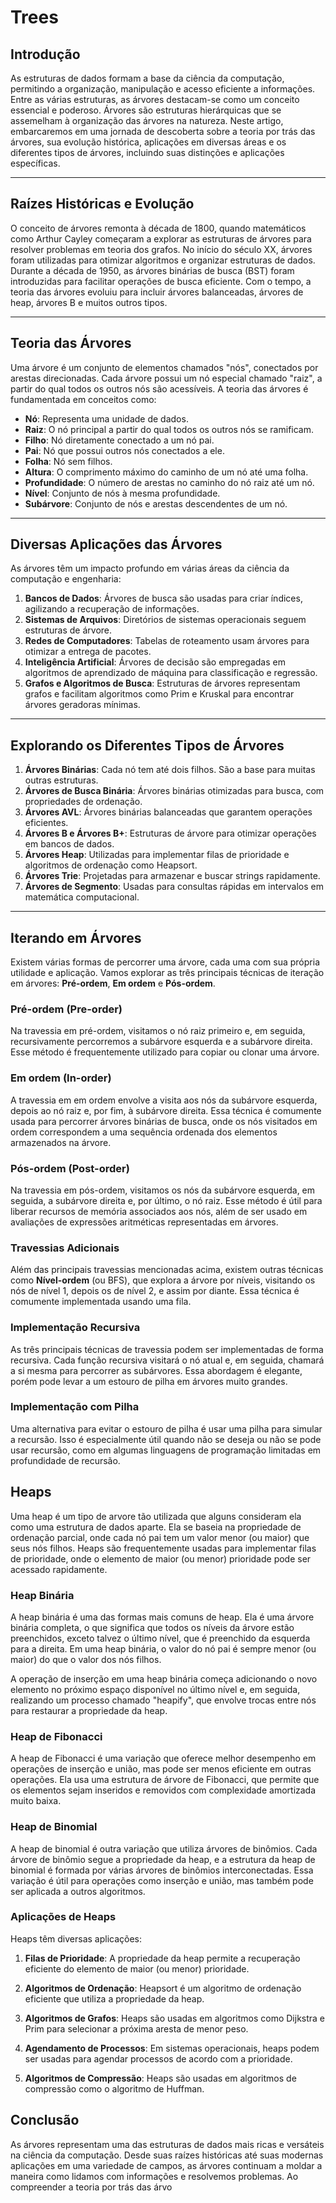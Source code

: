 # Trees

## Introdução

As estruturas de dados formam a base da ciência da computação, permitindo a organização, manipulação e acesso eficiente a informações. Entre as várias estruturas, as árvores destacam-se como um conceito essencial e poderoso. Árvores são estruturas hierárquicas que se assemelham à organização das árvores na natureza. Neste artigo, embarcaremos em uma jornada de descoberta sobre a teoria por trás das árvores, sua evolução histórica, aplicações em diversas áreas e os diferentes tipos de árvores, incluindo suas distinções e aplicações específicas.

---

## Raízes Históricas e Evolução

O conceito de árvores remonta à década de 1800, quando matemáticos como Arthur Cayley começaram a explorar as estruturas de árvores para resolver problemas em teoria dos grafos. No início do século XX, árvores foram utilizadas para otimizar algoritmos e organizar estruturas de dados. Durante a década de 1950, as árvores binárias de busca (BST) foram introduzidas para facilitar operações de busca eficiente. Com o tempo, a teoria das árvores evoluiu para incluir árvores balanceadas, árvores de heap, árvores B e muitos outros tipos.

---

## Teoria das Árvores

Uma árvore é um conjunto de elementos chamados "nós", conectados por arestas direcionadas. Cada árvore possui um nó especial chamado "raiz", a partir do qual todos os outros nós são acessíveis. A teoria das árvores é fundamentada em conceitos como:

- **Nó**: Representa uma unidade de dados.
- **Raiz**: O nó principal a partir do qual todos os outros nós se ramificam.
- **Filho**: Nó diretamente conectado a um nó pai.
- **Pai**: Nó que possui outros nós conectados a ele.
- **Folha**: Nó sem filhos.
- **Altura**: O comprimento máximo do caminho de um nó até uma folha.
- **Profundidade**: O número de arestas no caminho do nó raiz até um nó.
- **Nível**: Conjunto de nós à mesma profundidade.
- **Subárvore**: Conjunto de nós e arestas descendentes de um nó.

---

## Diversas Aplicações das Árvores

As árvores têm um impacto profundo em várias áreas da ciência da computação e engenharia:

1. **Bancos de Dados**: Árvores de busca são usadas para criar índices, agilizando a recuperação de informações.
2. **Sistemas de Arquivos**: Diretórios de sistemas operacionais seguem estruturas de árvore.
3. **Redes de Computadores**: Tabelas de roteamento usam árvores para otimizar a entrega de pacotes.
4. **Inteligência Artificial**: Árvores de decisão são empregadas em algoritmos de aprendizado de máquina para classificação e regressão.
5. **Grafos e Algoritmos de Busca**: Estruturas de árvores representam grafos e facilitam algoritmos como Prim e Kruskal para encontrar árvores geradoras mínimas.

---

## Explorando os Diferentes Tipos de Árvores

1. **Árvores Binárias**: Cada nó tem até dois filhos. São a base para muitas outras estruturas.
2. **Árvores de Busca Binária**: Árvores binárias otimizadas para busca, com propriedades de ordenação.
3. **Árvores AVL**: Árvores binárias balanceadas que garantem operações eficientes.
4. **Árvores B e Árvores B+**: Estruturas de árvore para otimizar operações em bancos de dados.
5. **Árvores Heap**: Utilizadas para implementar filas de prioridade e algoritmos de ordenação como Heapsort.
6. **Árvores Trie**: Projetadas para armazenar e buscar strings rapidamente.
7. **Árvores de Segmento**: Usadas para consultas rápidas em intervalos em matemática computacional.

---

## Iterando em Árvores

Existem várias formas de percorrer uma árvore, cada uma com sua própria utilidade e aplicação. Vamos explorar as três principais técnicas de iteração em árvores: **Pré-ordem**, **Em ordem** e **Pós-ordem**.

### Pré-ordem (Pre-order)

Na travessia em pré-ordem, visitamos o nó raiz primeiro e, em seguida, recursivamente percorremos a subárvore esquerda e a subárvore direita. Esse método é frequentemente utilizado para copiar ou clonar uma árvore.

### Em ordem (In-order)

A travessia em em ordem envolve a visita aos nós da subárvore esquerda, depois ao nó raiz e, por fim, à subárvore direita. Essa técnica é comumente usada para percorrer árvores binárias de busca, onde os nós visitados em ordem correspondem a uma sequência ordenada dos elementos armazenados na árvore.

### Pós-ordem (Post-order)

Na travessia em pós-ordem, visitamos os nós da subárvore esquerda, em seguida, a subárvore direita e, por último, o nó raiz. Esse método é útil para liberar recursos de memória associados aos nós, além de ser usado em avaliações de expressões aritméticas representadas em árvores.

### Travessias Adicionais

Além das principais travessias mencionadas acima, existem outras técnicas como **Nível-ordem** (ou BFS), que explora a árvore por níveis, visitando os nós de nível 1, depois os de nível 2, e assim por diante. Essa técnica é comumente implementada usando uma fila.

### Implementação Recursiva

As três principais técnicas de travessia podem ser implementadas de forma recursiva. Cada função recursiva visitará o nó atual e, em seguida, chamará a si mesma para percorrer as subárvores. Essa abordagem é elegante, porém pode levar a um estouro de pilha em árvores muito grandes.

### Implementação com Pilha

Uma alternativa para evitar o estouro de pilha é usar uma pilha para simular a recursão. Isso é especialmente útil quando não se deseja ou não se pode usar recursão, como em algumas linguagens de programação limitadas em profundidade de recursão.

## Heaps

Uma heap é um tipo de arvore tão utilizada que alguns consideram ela como uma estrutura de dados aparte. Ela se baseia na propriedade de ordenação parcial, onde cada nó pai tem um valor menor (ou maior) que seus nós filhos. Heaps são frequentemente usadas para implementar filas de prioridade, onde o elemento de maior (ou menor) prioridade pode ser acessado rapidamente.

### Heap Binária

A heap binária é uma das formas mais comuns de heap. Ela é uma árvore binária completa, o que significa que todos os níveis da árvore estão preenchidos, exceto talvez o último nível, que é preenchido da esquerda para a direita. Em uma heap binária, o valor do nó pai é sempre menor (ou maior) do que o valor dos nós filhos.

A operação de inserção em uma heap binária começa adicionando o novo elemento no próximo espaço disponível no último nível e, em seguida, realizando um processo chamado "heapify", que envolve trocas entre nós para restaurar a propriedade da heap.

### Heap de Fibonacci

A heap de Fibonacci é uma variação que oferece melhor desempenho em operações de inserção e união, mas pode ser menos eficiente em outras operações. Ela usa uma estrutura de árvore de Fibonacci, que permite que os elementos sejam inseridos e removidos com complexidade amortizada muito baixa.

### Heap de Binomial

A heap de binomial é outra variação que utiliza árvores de binômios. Cada árvore de binômio segue a propriedade da heap, e a estrutura da heap de binomial é formada por várias árvores de binômios interconectadas. Essa variação é útil para operações como inserção e união, mas também pode ser aplicada a outros algoritmos.

### Aplicações de Heaps

Heaps têm diversas aplicações:

1. **Filas de Prioridade**: A propriedade da heap permite a recuperação eficiente do elemento de maior (ou menor) prioridade.

2. **Algoritmos de Ordenação**: Heapsort é um algoritmo de ordenação eficiente que utiliza a propriedade da heap.

3. **Algoritmos de Grafos**: Heaps são usadas em algoritmos como Dijkstra e Prim para selecionar a próxima aresta de menor peso.

4. **Agendamento de Processos**: Em sistemas operacionais, heaps podem ser usadas para agendar processos de acordo com a prioridade.

5. **Algoritmos de Compressão**: Heaps são usadas em algoritmos de compressão como o algoritmo de Huffman.

## Conclusão

As árvores representam uma das estruturas de dados mais ricas e versáteis na ciência da computação. Desde suas raízes históricas até suas modernas aplicações em uma variedade de campos, as árvores continuam a moldar a maneira como lidamos com informações e resolvemos problemas. Ao compreender a teoria por trás das árvo
